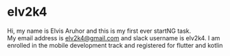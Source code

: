 # elv2k4
Hi, my name is  Elvis Aruhor and this is my first ever startNG task.  
My email address is elv2k4@gmail.com and slack username is elv2k4.
I am enrolled in  the mobile development track and registered for flutter and kotlin 
